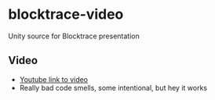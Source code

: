
# blocktrace-video
Unity source for Blocktrace presentation
## Video
* [Youtube link to video](https://www.youtube.com/watch?v=RMI5u_9EJ2Q)
* Really bad code smells, some intentional, but hey it works
